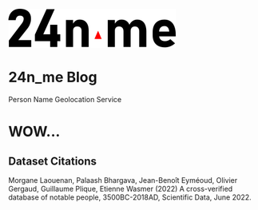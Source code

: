 ![Logo](logo_with_triangle.svg)

# 24n_me Blog

Person Name Geolocation Service

# WOW...

## Dataset Citations

Morgane Laouenan, Palaash Bhargava, Jean-Benoît Eyméoud, Olivier Gergaud, Guillaume Plique, Etienne Wasmer (2022) A cross-verified database of notable people, 3500BC-2018AD, Scientific Data, June 2022.